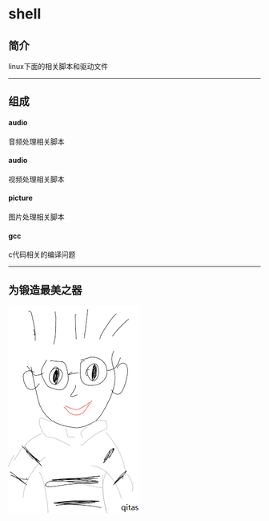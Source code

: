 ﻿# shell

## 简介

linux下面的相关脚本和驱动文件


---

## 组成

#### audio

音频处理相关脚本

#### audio

视频处理相关脚本

#### picture

图片处理相关脚本

#### gcc

c代码相关的编译问题

---

## 为锻造最美之器

[![sites](qitas/qitas.png)](http://www.qitas.cn)

